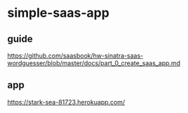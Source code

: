 # simple-saas-app

## guide

https://github.com/saasbook/hw-sinatra-saas-wordguesser/blob/master/docs/part_0_create_saas_app.md

## app

https://stark-sea-81723.herokuapp.com/
